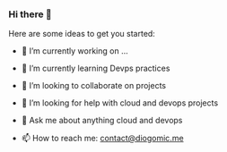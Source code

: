 ### Hi there 👋

<!--
**DiogoMic/DiogoMic** is a ✨ _special_ ✨ repository because its `README.md` (this file) appears on your GitHub profile.
-->
Here are some ideas to get you started:

- 🔭 I’m currently working on ...
- 🌱 I’m currently learning Devps practices 

- 👯 I’m looking to collaborate on projects
- 🤔 I’m looking for help with cloud and devops projects
- 💬 Ask me about anything cloud and devops
- 📫 How to reach me: contact@diogomic.me


